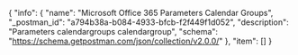 {
  "info": {
    "name": "Microsoft Office 365 Parameters Calendar Groups",
    "_postman_id": "a794b38a-b084-4933-bfcb-f2f449f1d052",
    "description": "Parameters calendargroups calendargroup",
    "schema": "https://schema.getpostman.com/json/collection/v2.0.0/"
  },
  "item": []
}